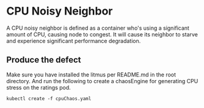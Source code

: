 # CPU Noisy Neighbor
A CPU noisy neighbor is defined as a container who's using a significant amount of CPU, causing node to congest. It will cause its neighbor to starve and experience significant performance degradation.

## Produce the defect
Make sure you have installed the litmus per README.md in the root directory. And run the following to create a chaosEngine for generating CPU stress on the ratings pod.

`kubectl create -f cpuChaos.yaml`
